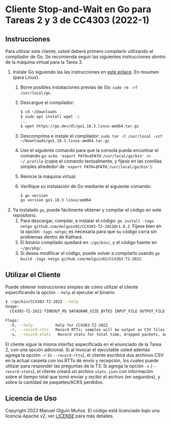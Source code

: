 # Cliente Stop-and-Wait en Go para Tareas 2 y 3 de CC4303 (2022-1)

## Instrucciones

Para utilizar este cliente, usted deberá primero compilarlo utilizando el compilador de Go.
Se recomienda seguir las siguientes instrucciones _dentro_ de la máquina virtual para la Tarea 3.

1. Instale Go siguiendo las las instrucciones en [este enlace](https://go.dev/doc/install). En resumen (para Linux):
   1. Borre posibles instalaciones previas de Go: `sudo rm -rf /usr/local/go`.
   2. Descargue el compilador:

      ```bash
      $ cd ~/Downloads
      $ sudo apt install wget -y
      ...
      $ wget https://go.dev/dl/go1.18.3.linux-amd64.tar.gz
      ```

   3. Descomprima e instale el compilador: `sudo tar -C /usr/local -xzf ~/Downloads/go1.18.3.linux-amd64.tar.gz`
   4. Use el siguiente comando para que la consola pueda encontrar el comando `go`: `echo 'export PATH=$PATH:/usr/local/go/bin' >> ~/.profile`
      (copie el comando textualmente, y fíjese en las comillas simples alrededor de `'export PATH=$PATH:/usr/local/go/bin'`).
   5. Reinicie la máquina virtual.
   6. Verifique su instalación de Go mediante el siguiente comando:
   
      ``` bash
      $ go version
      go version go1.18.3 linux/amd64
      ```
2. Ya instalado `go`, puede fácilmente obtener y compilar el código en este repositorio.
   1. Para descargar, compilar, e instalar el código: `go install -tags netgo github.com/molguin92/CC4303-T2-2022@v1.0.2`.
      Fíjese bien en la opción `-tags netgo`; es necesaria para que su código corra sin problemas dentro de Kathará.
   2. El binario compilado quedará en `~/go/bin/`, y el código fuente en `~/go/pkg/`.
   3. Si desea modificar el código, puede volver a compilarlo usando `go build -tags netgo github.com/molguin92/CC4303-T2-2022`.

## Utilizar el Cliente

Puede obtener instrucciones simples de cómo utilizar el cliente especificando la opción `--help` al ejecutar el binario:

```bash
$ ~/go/bin/CC4303-T2-2022 --help
Usage:
  CC4303-T2-2022 TIMEOUT_MS DATAGRAM_SIZE_BYTES INPUT_FILE OUTPUT_FILE HOST PORT [flags]

Flags:
  -h, --help          help for CC4303-T2-2022
  -r, --record-rtts   Record RTTs; samples will be output as CSV files ./recvRTTs.csv and ./sendRTTs.csv in the current directory.
  -s, --record-stats   Record stats for total time, dropped packets, and dropped ACKS. Will be stored as a JSON file ./stats.json in the current directory.
```

El cliente sigue la misma interfaz especificada en el enunciado de la Tarea 2, con una opción adicional.
Si al invocar el ejecutable usted además agrega la opción `-r` (o `--record-rtts`), el cliente escribirá dos archivos CSV en la actual carpeta con los RTTs de envío y recepción, los cuales puede utilizar para responder las preguntas de la T3.
Si agrega la opción `-s` (`--record-stats`), el cliente creará un archivo `stats.json` con información sobre el tiempo total que tomó enviar y recibir el archivo (en segundos), y sobre la cantidad de paquetes/ACKS perdidos.

## Licencia de Uso

Copyright 2022 Manuel Olguín Muñoz.
El código está licenciado bajo una licencia Apache v2, ver [LICENSE](LICENSE) para más detalles.